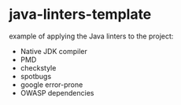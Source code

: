 # java-linters-template

example of applying the Java linters to the project:

- Native JDK compiler
- PMD
- checkstyle
- spotbugs
- google error-prone
- OWASP dependencies
